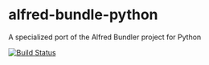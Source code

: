 # alfred-bundle-python

A specialized port of the Alfred Bundler project for Python

[![Build Status](https://travis-ci.org/ritashugisha/alfred-bundle-python.svg?branch=master&style=flat-square)](https://travis-ci.org/ritashugisha/alfred-bundle-python)
